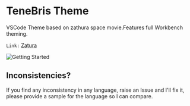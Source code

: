 # TeneBris Theme

VSCode Theme based on zathura space movie.Features full Workbench theming.

```Link:``` [Zatura](https://huggingface.co/spaces/yaksh1/Zathura)

![Getting Started](./screenshot.png)

## Inconsistencies?
If you find any inconsistency in any language, raise an Issue and I'll fix it, please provide a sample for the language so I can compare.

